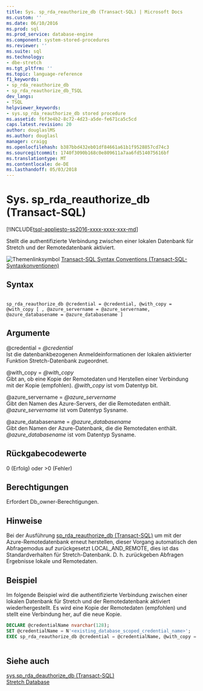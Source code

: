 ```yaml
---
title: Sys. sp_rda_reauthorize_db (Transact-SQL) | Microsoft Docs
ms.custom: ''
ms.date: 06/10/2016
ms.prod: sql
ms.prod_service: database-engine
ms.component: system-stored-procedures
ms.reviewer: ''
ms.suite: sql
ms.technology:
- dbe-stretch
ms.tgt_pltfrm: ''
ms.topic: language-reference
f1_keywords:
- sp_rda_reauthorize_db
- sp_rda_reauthorize_db_TSQL
dev_langs:
- TSQL
helpviewer_keywords:
- sys.sp_rda_reauthorize_db stored procedure
ms.assetid: f6f3e4b2-8c72-4d23-a5de-fe671ca5c5cd
caps.latest.revision: 20
author: douglaslMS
ms.author: douglasl
manager: craigg
ms.openlocfilehash: b387bbd432eb01df84661a61b1f9528857cd74c3
ms.sourcegitcommit: 1740f3090b168c0e809611a7aa6fd514075616bf
ms.translationtype: MT
ms.contentlocale: de-DE
ms.lasthandoff: 05/03/2018
---
```

# <a name="syssprdareauthorizedb-transact-sql"></a>Sys. sp_rda_reauthorize_db (Transact-SQL)
[!INCLUDE[tsql-appliesto-ss2016-xxxx-xxxx-xxx-md](../../includes/tsql-appliesto-ss2016-xxxx-xxxx-xxx-md.md)]

  Stellt die authentifizierte Verbindung zwischen einer lokalen Datenbank für Stretch und der Remotedatenbank aktiviert.  
  
 ![Themenlinksymbol](../../database-engine/configure-windows/media/topic-link.gif "Topic link icon") [Transact-SQL Syntax Conventions (Transact-SQL-Syntaxkonventionen)](../../t-sql/language-elements/transact-sql-syntax-conventions-transact-sql.md)  
  
## <a name="syntax"></a>Syntax  
  
```  
  
sp_rda_reauthorize_db @credential = @credential, @with_copy = @with_copy [ , @azure_servername = @azure_servername, @azure_databasename = @azure_databasename ]  
```  
  
## <a name="arguments"></a>Argumente  
 @credential = *@credential*  
 Ist die datenbankbezogenen Anmeldeinformationen der lokalen aktivierter Funktion Stretch-Datenbank zugeordnet.  
  
 @with_copy = *@with_copy*  
 Gibt an, ob eine Kopie der Remotedaten und Herstellen einer Verbindung mit der Kopie (empfohlen). *@with_copy* ist vom Datentyp bit.  
  
 @azure_servername = *@azure_servername*  
 Gibt den Namen des Azure-Servers, der die Remotedaten enthält. *@azure_servername* ist vom Datentyp Sysname.  
  
 @azure_databasename = *@azure_databasename*  
 Gibt den Namen der Azure-Datenbank, die die Remotedaten enthält. *@azure_databasename* ist vom Datentyp Sysname.  
  
## <a name="return-code-values"></a>Rückgabecodewerte  
 0 (Erfolg) oder >0 (Fehler)  
  
## <a name="permissions"></a>Berechtigungen  
 Erfordert Db_owner-Berechtigungen.  
  
## <a name="remarks"></a>Hinweise  
 Bei der Ausführung [sp_rda_reauthorize_db (Transact-SQL)](../../relational-databases/system-stored-procedures/sys-sp-rda-reauthorize-db-transact-sql.md) um mit der Azure-Remotedatenbank erneut herstellen, dieser Vorgang automatisch den Abfragemodus auf zurückgesetzt LOCAL_AND_REMOTE, dies ist das Standardverhalten für Stretch-Datenbank. D. h. zurückgeben Abfragen Ergebnisse lokale und Remotedaten.  
  
## <a name="example"></a>Beispiel  
 Im folgende Beispiel wird die authentifizierte Verbindung zwischen einer lokalen Datenbank für Stretch und der Remotedatenbank aktiviert wiederhergestellt. Es wird eine Kopie der Remotedaten (empfohlen) und stellt eine Verbindung her, auf die neue Kopie.  
  
```sql  
DECLARE @credentialName nvarchar(128);   
SET @credentialName = N'<existing_database_scoped_credential_name>';   
EXEC sp_rda_reauthorize_db @credential = @credentialName, @with_copy = 1;  
  
```  
  
## <a name="see-also"></a>Siehe auch  
 [sys.sp_rda_deauthorize_db &#40;Transact-SQL&#41;](../../relational-databases/system-stored-procedures/sys-sp-rda-deauthorize-db-transact-sql.md)   
 [Stretch Database](../../sql-server/stretch-database/stretch-database.md)  
  
  
